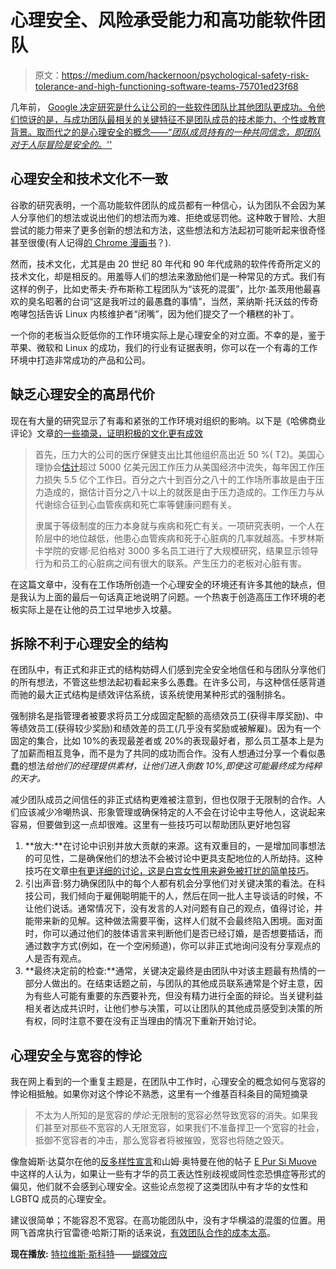 # 心理安全、风险承受能力和高功能软件团队

> 原文：<https://medium.com/hackernoon/psychological-safety-risk-tolerance-and-high-functioning-software-teams-75701ed23f68>

几年前， [Google 决定研究是什么让公司的一些软件团队比其他团队更成功。令他们惊讶的是，与成功团队最相关的关键特征不是团队成员的技术能力、个性或教育背景。取而代之的是心理安全的概念——“*团队成员持有的一种共同信念，即团队对于人际冒险是安全的*。''](https://www.nytimes.com/2016/02/28/magazine/what-google-learned-from-its-quest-to-build-the-perfect-team.html)

## 心理安全和技术文化不一致

谷歌的研究表明，一个高功能软件团队的成员都有一种信心，认为团队不会因为某人分享他们的想法或说出他们的想法而为难、拒绝或惩罚他。这种敢于冒险、大胆尝试的能力带来了更多创新的想法和方法，这些想法和方法起初可能听起来很奇怪甚至很傻(有人记得[的 Chrome 漫画书](https://www.google.com/googlebooks/chrome/)？).

然而，技术文化，尤其是由 20 世纪 80 年代和 90 年代成熟的软件传奇所定义的技术文化，却是相反的。用羞辱人们的想法来激励他们是一种常见的方式。我们有这样的例子，比如史蒂夫·乔布斯称工程团队为“该死的混蛋”，比尔·盖茨用他最喜欢的臭名昭著的台词“这是我听过的最愚蠢的事情”，当然，莱纳斯·托沃兹的传奇咆哮包括告诉 Linux 内核维护者“闭嘴”，因为他们提交了一个糟糕的补丁。

一个你的老板当众贬低你的工作环境实际上是心理安全的对立面。不幸的是，鉴于苹果、微软和 Linux 的成功，我们的行业有证据表明，你可以在一个有毒的工作环境中打造非常成功的产品和公司。

## 缺乏心理安全的高昂代价

现在有大量的研究显示了有毒和紧张的工作环境对组织的影响。以下是《哈佛商业评论》文章[的一些摘录，证明积极的文化更有成效](https://hbr.org/2015/12/proof-that-positive-work-cultures-are-more-productive)

> 首先，压力大的公司的医疗保健支出比其他组织高出近 50 %( T2)。美国心理协会[估计](http://www.apa.org/news/press/releases/stress/2014/stress-report.pdf)超过 5000 亿美元因工作压力从美国经济中流失，每年因工作压力损失 5.5 亿个工作日。百分之六十到百分之八十的工作场所事故是由于压力造成的，据估计百分之八十以上的就医是由于压力造成的。工作压力与从代谢综合征到心血管疾病和死亡率等健康问题有关。
> 
> 隶属于等级制度的压力本身就与疾病和死亡有关。一项研究表明，一个人在阶层中的地位越低，他患心血管疾病和死于心脏病的几率就越高。卡罗林斯卡学院的安娜·尼伯格对 3000 多名员工进行了大规模研究，结果显示领导行为和员工的心脏病之间有很大的联系。产生压力的老板对心脏有害。

在这篇文章中，没有在工作场所创造一个心理安全的环境还有许多其他的缺点，但是我认为上面的最后一句话真正地说明了问题。一个热衷于创造高压工作环境的老板实际上是在让他的员工过早地步入坟墓。

## 拆除不利于心理安全的结构

在团队中，有正式和非正式的结构妨碍人们感到完全安全地信任和与团队分享他们的所有想法，不管这些想法起初看起来多么愚蠢。在许多公司，与这种信任感背道而驰的最大正式结构是绩效评估系统，该系统使用某种形式的强制排名。

强制排名是指管理者被要求将员工分成固定配额的高绩效员工(获得丰厚奖励)、中等绩效员工(获得较少奖励)和绩效差的员工(几乎没有奖励或被解雇)。因为有一个固定的集合，比如 10%的表现最差者或 20%的表现最好者，那么员工基本上是为了加薪而相互竞争，而不是为了共同的成功而合作。没有人想通过分享一个看似愚蠢的想法*给他们的经理提供素材，让他们进入倒数 10%,即使这可能最终成为纯粹的天才。*

减少团队成员之间信任的非正式结构更难被注意到，但也仅限于无限制的合作。人们应该减少冷嘲热讽、形象管理或确保特定的人不会在讨论中主导他人，这说起来容易，但要做到这一点却很难。这里有一些技巧可以帮助团队更好地包容

1.  **放大:**在讨论中识别并放大贡献的来源。这有双重目的，一是增加同事想法的可见性，二是确保他们的想法不会被讨论中更具支配地位的人所劫持。这种技巧在文章[中有更详细的讨论，这是白宫女性用来避免被打扰的简单技巧](http://college.usatoday.com/2016/09/28/white-house-women-interrupting-trick/)。
2.  引出声音:努力确保团队中的每个人都有机会分享他们对关键决策的看法。在科技公司，我们倾向于雇佣聪明能干的人，然后在同一批人主导谈话的时候，不让他们说话。通常情况下，没有发言的人对问题有自己的观点，值得讨论，并能带来新的见解。这种做法需要平衡，这样人们就不会最终陷入困境。面对面时，你可以通过他们的肢体语言来判断他们是否已经订婚，是否想要插话，而通过数字方式(例如，在一个空闲频道)，你可以非正式地询问没有分享观点的人是否有观点。
3.  **最终决定前的检查:**通常，关键决定最终是由团队中对该主题最有热情的一部分人做出的。在结束话题之前，与团队的其他成员联系通常是个好主意，因为有些人可能有重要的东西要补充，但没有精力进行全面的辩论。当关键利益相关者达成共识时，让他们参与决策，可以让团队的其他成员感受到决策的所有权，同时注意不要在没有正当理由的情况下重新开始讨论。

## 心理安全与宽容的悖论

我在网上看到的一个重复主题是，在团队中工作时，心理安全的概念如何与宽容的悖论相抵触。如果你对这个悖论不熟悉，这里有一个维基百科条目的简短摘录

> 不太为人所知的是宽容的*悖论*:无限制的宽容必然导致宽容的消失。如果我们甚至对那些不宽容的人无限宽容，如果我们不准备捍卫一个宽容的社会，抵御不宽容者的冲击，那么宽容者将被摧毁，宽容也将随之毁灭。

像詹姆斯·达莫尔在他的[反多样性宣言](https://gizmodo.com/exclusive-heres-the-full-10-page-anti-diversity-screed-1797564320)和山姆·奥特曼在他的帖子 [E Pur Si Muove](http://blog.samaltman.com/e-pur-si-muove) 中这样的人认为，如果让一些有才华的员工表达性别歧视或同性恋恐惧症等形式的偏见，他们就不会感到心理安全。这些论点忽视了这类团队中有才华的女性和 LGBTQ 成员的心理安全。

建议很简单；不能容忍不宽容。在高功能团队中，没有才华横溢的混蛋的位置。用网飞首席执行官雷德·哈斯汀斯的话来说，[有效团队合作的成本太高](https://www.inc.com/jim-schleckser/why-netflix-doesn-t-tolerate-brilliant-jerks.html)。

**现在播放:** [特拉维斯·斯科特](https://travisscott.com)——[蝴蝶效应](https://www.youtube.com/watch?v=_EyZUTDAH0U)